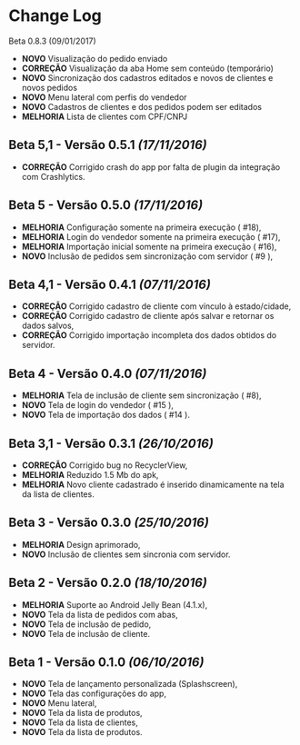 Change Log
==========

Beta 0.8.3 (09/01/2017)
* **NOVO** Visualização do pedido enviado
* **CORREÇÃO** Visualização da aba Home sem conteúdo (temporário)
* **NOVO** Sincronização dos cadastros editados e novos de clientes e novos pedidos
* **NOVO** Menu lateral com perfis do vendedor
* **NOVO** Cadastros de clientes e dos pedidos podem ser editados
* **MELHORIA** Lista de clientes com CPF/CNPJ

Beta 5,1 - Versão 0.5.1 *(17/11/2016)*
--------------------------------------
* **CORREÇÃO** Corrigido crash do app por falta de plugin da integração com Crashlytics.

Beta 5 - Versão 0.5.0 *(17/11/2016)*
--------------------------------------
* **MELHORIA** Configuração somente na primeira execução ( #18),
* **MELHORIA** Login do vendedor somente na primeira execução ( #17),
* **MELHORIA** Importação inicial somente na primeira execução ( #16),
* **NOVO** Inclusão de pedidos sem sincronização com servidor ( #9 ),

Beta 4,1 - Versão 0.4.1 *(07/11/2016)*
--------------------------------------
* **CORREÇÃO** Corrigido cadastro de cliente com vínculo à estado/cidade,
* **CORREÇÃO** Corrigido cadastro de cliente após salvar e retornar os dados salvos,
* **CORREÇÃO** Corrigido importação incompleta dos dados obtidos do servidor.

Beta 4 - Versão 0.4.0 *(07/11/2016)*
------------------------------------
* **MELHORIA** Tela de inclusão de cliente sem sincronização ( #8),
* **NOVO** Tela de login do vendedor ( #15 ),
* **NOVO** Tela de importação dos dados ( #14 ).

Beta 3,1 - Versão 0.3.1 *(26/10/2016)*
--------------------------------------
* **CORREÇÃO** Corrigido bug no RecyclerView,
* **MELHORIA** Reduzido 1.5 Mb do apk,
* **MELHORIA** Novo cliente cadastrado é inserido dinamicamente na tela da lista de clientes.

Beta 3 - Versão 0.3.0 *(25/10/2016)*
------------------------------------
* **MELHORIA** Design aprimorado,
* **NOVO** Inclusão de clientes sem sincronia com servidor.

Beta 2 - Versão 0.2.0 *(18/10/2016)*
------------------------------------

* **MELHORIA** Suporte ao Android Jelly Bean (4.1.x),
* **NOVO** Tela da lista de pedidos com abas,
* **NOVO** Tela de inclusão de pedido,
* **NOVO** Tela de inclusão de cliente.

Beta 1 - Versão 0.1.0 *(06/10/2016)*
------------------------------------

* **NOVO** Tela de lançamento personalizada (Splashscreen),
* **NOVO** Tela das configurações do app,
* **NOVO** Menu lateral,
* **NOVO** Tela da lista de produtos,
* **NOVO** Tela da lista de clientes,
* **NOVO** Tela da lista de produtos.
